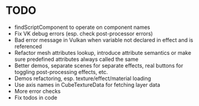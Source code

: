 # TODO

* findScriptComponent to operate on component names
* Fix VK debug errors (esp. check post-processor errors)
* Bad error message in Vulkan when variable not declared in effect and is referenced
* Refactor mesh attributes lookup, introduce attribute semantics or make sure predefined attributes always called the same
* Better demos, separate scenes for separate effects, real buttons for toggling post-processing effects, etc.
* Demos refactoring, esp. texture/effect/material loading
* Use axis names in CubeTextureData for fetching layer data
* More error checks
* Fix todos in code